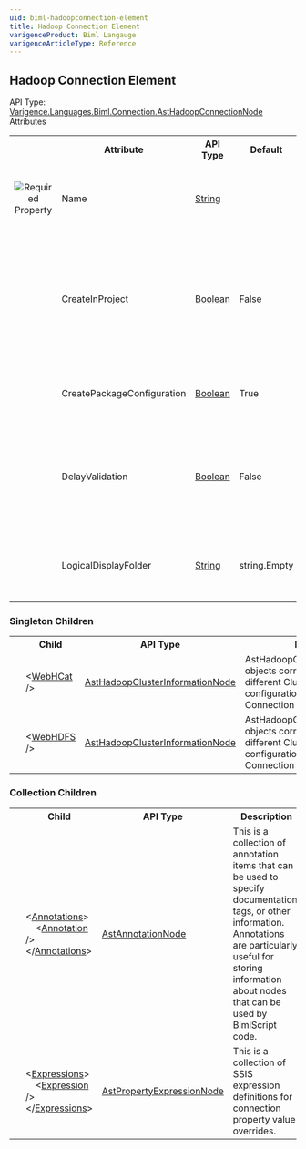 ```yaml
---
uid: biml-hadoopconnection-element
title: Hadoop Connection Element
varigenceProduct: Biml Langauge
varigenceArticleType: Reference
---
```

## Hadoop Connection Element<div class="AssemblyInfoGroup"><div class="CrossReferenceGroup"><div class="CrossReferenceHeader">API Type:</div><div class="CrossReferenceValue"><a href="../api-reference/Varigence.Languages.Biml.Connection.AstHadoopConnectionNode.html">Varigence.Languages.Biml.Connection.AstHadoopConnectionNode</a></div></div></div><div class="AttributeGroup"><div class="AttributeGroupHeader">Attributes</div><table id="AttributeList" class="AttributeList"><tbody><tr><th class="AttributeIconColumnHeader">&nbsp;</th><th class="AttributeNameColumnHeader">Attribute</th><th class="AttributeTypeColumnHeader">API Type</th><th class="AttributeDefaultColumnHeader">Default</th><th class="AttributeSummaryColumnHeader">Description</th></tr><tr class="ad0"><td align="center" class="AttributeIcon"><img title="Required Property" src="attributeRequired.png"></td><td class="AttributeName">Name</td><td class="AttributeType"><a href="https://msdn.microsoft.com/en-us/library/System.String.aspx">String</a></td><td class="AttributeDefault">&nbsp;</td><td class="AttributeSummary"><div class ="SummaryItem">Specifies the name of the object.  This name can be used to reference this object from anywhere else in the program.</div></td></tr><tr class="ad1"><td align="center" class="AttributeIcon"><img title="" src="attribute.png"></td><td class="AttributeName">CreateInProject</td><td class="AttributeType"><a href="https://msdn.microsoft.com/en-us/library/System.Boolean.aspx">Boolean</a></td><td class="AttributeDefault">False</td><td class="AttributeSummary"><div class ="SummaryItem">This value specifies whether the Connection should be created as a ConnectionManager within each SSIS package that uses it or as a shared ConnectionManager for each project that uses it.</div></td></tr><tr class="ad0"><td align="center" class="AttributeIcon"><img title="" src="attribute.png"></td><td class="AttributeName">CreatePackageConfiguration</td><td class="AttributeType"><a href="https://msdn.microsoft.com/en-us/library/System.Boolean.aspx">Boolean</a></td><td class="AttributeDefault">True</td><td class="AttributeSummary"><div class ="SummaryItem">This value specifies whether a PackageConfiguration should be created for this connection.</div></td></tr><tr class="ad1"><td align="center" class="AttributeIcon"><img title="" src="attribute.png"></td><td class="AttributeName">DelayValidation</td><td class="AttributeType"><a href="https://msdn.microsoft.com/en-us/library/System.Boolean.aspx">Boolean</a></td><td class="AttributeDefault">False</td><td class="AttributeSummary"><div class ="SummaryItem">This value indicates that the connection should not be validated (tested to make sure that it points to a valid resource) until immediately before it is used.</div></td></tr><tr class="ad0"><td align="center" class="AttributeIcon"><img title="" src="attribute.png"></td><td class="AttributeName">LogicalDisplayFolder</td><td class="AttributeType"><a href="https://msdn.microsoft.com/en-us/library/System.String.aspx">String</a></td><td class="AttributeDefault">string.Empty</td><td class="AttributeSummary"><div class ="SummaryItem">Specifies a path that should be used for organizing the tree display of this object in the Logical View in BimlStudio.</div></td></tr></tbody></table></div><div class="ChildGroup">### Singleton Children<table id="ChildList" class="ChildList"><tbody><tr><th class="ChildIconColumnHeader">&nbsp;</th><th class="ChildNameColumnHeader">Child</th><th class="ChildTypeColumnHeader">API Type</th><th class="ChildSummaryColumnHeader">Description</th></tr><tr class="cd0"><td align="center" class="ChildIcon"><img title="" src="singletonChild.png"></td><td class="ChildName"><span class="punc">&lt;</span><a href=../api-reference/Varigence.Languages.Biml.Task.AstHadoopClusterInformationNode.html">WebHCat</a><span class="punc"> /&gt;</span></td><td class="ChildType"><a href="../api-reference/Varigence.Languages.Biml.Task.AstHadoopClusterInformationNode.html">AstHadoopClusterInformationNode</a></td><td class="ChildSummary">AstHadoopClusterInformationNode objects correspond directly to the different Cluster Information configurations inside of Hadoop Connection Managers.</td></tr><tr class="cd1"><td align="center" class="ChildIcon"><img title="" src="singletonChild.png"></td><td class="ChildName"><span class="punc">&lt;</span><a href=../api-reference/Varigence.Languages.Biml.Task.AstHadoopClusterInformationNode.html">WebHDFS</a><span class="punc"> /&gt;</span></td><td class="ChildType"><a href="../api-reference/Varigence.Languages.Biml.Task.AstHadoopClusterInformationNode.html">AstHadoopClusterInformationNode</a></td><td class="ChildSummary">AstHadoopClusterInformationNode objects correspond directly to the different Cluster Information configurations inside of Hadoop Connection Managers.</td></tr></tbody></table></div><div class="ChildGroup">### Collection Children<table id="ChildList" class="ChildList"><tbody><tr><th class="ChildIconColumnHeader">&nbsp;</th><th class="ChildNameColumnHeader">Child</th><th class="ChildTypeColumnHeader">API Type</th><th class="ChildSummaryColumnHeader">Description</th></tr><tr class="cd0"><td align="center" class="ChildIcon"><img title="" src="collectionChild.png"><div class="RequiredIcon" title="Required Child"></div><td class="ChildName"><span class="punc">&lt;</span><a href=Varigence.Languages.Biml.AstNode_Annotations.html">Annotations</a><span class="punc">&gt;</span><br />&nbsp;&nbsp;&nbsp;&nbsp;<span class="punc">&lt;</span><a href=Varigence.Languages.Biml.AstAnnotationNode.html">Annotation</a> <span class="punc">/&gt;</span><br /><span class="punc">&lt;/</span><a href=Varigence.Languages.Biml.AstNode_Annotations.html">Annotations</a><span class="punc">&gt;</span></td><td class="ChildType"><a href="../api-reference/Varigence.Languages.Biml.AstAnnotationNode.html">AstAnnotationNode</a></td><td class="ChildSummary"><div class ="SummaryItem">This is a collection of annotation items that can be used to specify documentation, tags, or other information.  Annotations are particularly useful for storing information about nodes that can be used by BimlScript code.</div></td></tr><tr class="cd1"><td align="center" class="ChildIcon"><img title="" src="collectionChild.png"><div class="RequiredIcon" title="Required Child"></div><td class="ChildName"><span class="punc">&lt;</span><a href=Varigence.Languages.Biml.Connection.AstConnectionBaseNode_Expressions.html">Expressions</a><span class="punc">&gt;</span><br />&nbsp;&nbsp;&nbsp;&nbsp;<span class="punc">&lt;</span><a href=Varigence.Languages.Biml.Task.AstPropertyExpressionNode.html">Expression</a> <span class="punc">/&gt;</span><br /><span class="punc">&lt;/</span><a href=Varigence.Languages.Biml.Connection.AstConnectionBaseNode_Expressions.html">Expressions</a><span class="punc">&gt;</span></td><td class="ChildType"><a href="../api-reference/Varigence.Languages.Biml.Task.AstPropertyExpressionNode.html">AstPropertyExpressionNode</a></td><td class="ChildSummary"><div class ="SummaryItem">This is a collection of SSIS expression definitions for connection property value overrides.</div></td></tr></tbody></table></div>